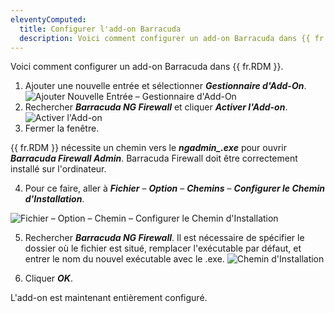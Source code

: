 ```yaml
---
eleventyComputed:
  title: Configurer l'add-on Barracuda
  description: Voici comment configurer un add-on Barracuda dans {{ fr.RDM }}.
---
```

Voici comment configurer un add-on Barracuda dans {{ fr.RDM }}.

1. Ajouter une nouvelle entrée et sélectionner ***Gestionnaire d'Add-On***.
![Ajouter Nouvelle Entrée – Gestionnaire d'Add-On](https://cdnweb.devolutions.net/docs/docs_en_kb_KB6106.png)
1. Rechercher ***Barracuda NG Firewall*** et cliquer ***Activer l'Add-on***.
![Activer l'Add-on](https://cdnweb.devolutions.net/docs/docs_en_kb_KB6107.png)
1. Fermer la fenêtre.

{{ fr.RDM }} nécessite un chemin vers le ***ngadmin_.exe*** pour ouvrir ***Barracuda Firewall Admin***. Barracuda Firewall doit être correctement installé sur l'ordinateur.

4. Pour ce faire, aller à ***Fichier*** – ***Option*** – ***Chemins*** – ***Configurer le Chemin d'Installation***.

![Fichier – Option – Chemin – Configurer le Chemin d'Installation](https://cdnweb.devolutions.net/docs/docs_en_kb_KB6105.png)

5. Rechercher ***Barracuda NG Firewall***. Il est nécessaire de spécifier le dossier où le fichier est situé, remplacer l'exécutable par défaut, et entrer le nom du nouvel exécutable avec le .exe.
![Chemin d'Installation](https://cdnweb.devolutions.net/docs/docs_en_kb_KB6108.png)

6. Cliquer ***OK***.

L'add-on est maintenant entièrement configuré.
